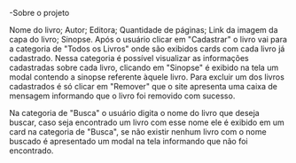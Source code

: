-Sobre o projeto

Nome do livro;
Autor;
Editora;
Quantidade de páginas;
Link da imagem da capa do livro;
Sinopse.
Após o usuário clicar em "Cadastrar" o livro vai para a categoria de "Todos os Livros" onde são exibidos cards com cada livro já cadastrado. Nessa categoria é possível visualizar as informações cadastradas sobre cada livro, clicando em "Sinopse" é exibido na tela um modal contendo a sinopse referente àquele livro. Para excluir um dos livros cadastrados é só clicar em "Remover" que o site apresenta uma caixa de mensagem informando que o livro foi removido com sucesso.

Na categoria de "Busca" o usuário digita o nome do livro que deseja buscar, caso seja encontrado um livro com esse nome ele é exibido em um card na categoria de "Busca", se não existir nenhum livro com o nome buscado é apresentado um modal na tela informando que não foi encontrado.
